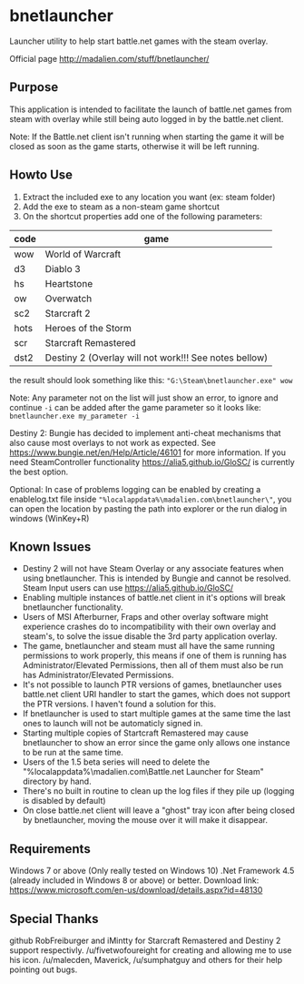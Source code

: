 # bnetlauncher
Launcher utility to help start battle.net games with the steam overlay.

Official page http://madalien.com/stuff/bnetlauncher/


Purpose
-------
This application is intended to facilitate the launch of battle.net games from steam with overlay
while still being auto logged in by the battle.net client.

Note: If the Battle.net client isn't running when starting the game it will be closed as soon as
      the game starts, otherwise it will be left running.


Howto Use
---------
1. Extract the included exe to any location you want (ex: steam folder)
2. Add the exe to steam as a non-steam game shortcut
3. On the shortcut properties add one of the following parameters:

|code		|game			|
| ------------- | --------------------- |
|wow		| World of Warcraft	|
|d3		| Diablo 3		|
|hs		| Heartstone		|
|ow		| Overwatch		|
|sc2		| Starcraft 2		|
|hots		| Heroes of the Storm	|
|scr		| Starcraft Remastered  |
|dst2		| Destiny 2	(Overlay will not work!!! See notes bellow)	|
	
the result should look something like this:
	`"G:\Steam\bnetlauncher.exe" wow`

Note: Any parameter not on the list will just show an error, to ignore and continue `-i` can be added
      after the game parameter so it looks like: `bnetlauncher.exe my_parameter -i`

Destiny 2: Bungie has decided to implement anti-cheat mechanisms that also cause most overlays to
           not work as expected. See https://www.bungie.net/en/Help/Article/46101 for more information.
           If you need SteamController functionality https://alia5.github.io/GloSC/ is currently the best
           option.

Optional: In case of problems logging can be enabled by creating a enablelog.txt file inside
          `"%localappdata%\madalien.com\bnetlauncher\"`, you can open the location by pasting the path
		  into explorer or the run dialog in windows (WinKey+R)


Known Issues
-------------
- Destiny 2 will not have Steam Overlay or any associate features when using bnetlauncher. This is intended by Bungie and cannot be resolved. Steam Input users can use https://alia5.github.io/GloSC/
- Enabling multiple instances of battle.net client in it's options will break bnetlauncher functionality.
- Users of MSI Afterburner, Fraps and other overlay software might experience crashes do to incompatibility
  with their own overlay and steam's, to solve the issue disable the 3rd party application overlay.
- The game, bnetlauncher and steam must all have the same running permissions to work properly, this means if
  one of them is running has Administrator/Elevated Permissions, then all of them must also be run has
  Administrator/Elevated Permissions.
- It's not possible to launch PTR versions of games, bnetlauncher uses battle.net client URI handler to
  start the games, which does not support the PTR versions. I haven't found a solution for this.
- If bnetlauncher is used to start multiple games at the same time the last ones to launch will not be automaticly
   signed in.
- Starting multiple copies of Startcraft Remastered may cause bnetlauncher to show an error since the game only allows
  one instance to be run at the same time.
- Users of the 1.5 beta series will need to delete the "%localappdata%\madalien.com\Battle.net Launcher for Steam"
  directory by hand.
- There's no built in routine to clean up the log files if they pile up (logging is disabled by default)
- On close battle.net client will leave a "ghost" tray icon after being closed by bnetlauncher, moving the mouse
  over it will make it disappear.

Requirements
------------
Windows 7 or above (Only really tested on Windows 10)
.Net Framework 4.5  (already included in Windows 8 or above) or better.
Download link: https://www.microsoft.com/en-us/download/details.aspx?id=48130

Special Thanks
--------------
github RobFreiburger and iMintty for Starcraft Remastered and Destiny 2 support respectivly.
/u/fivetwofoureight for creating and allowing me to use his icon.
/u/malecden, Maverick, /u/sumphatguy and others for their help pointing out bugs.
